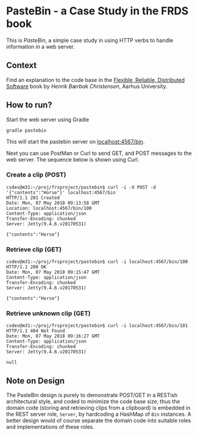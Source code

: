 PasteBin - a Case Study in the FRDS book
========================================

This is *PasteBin*, a simple case study in using HTTP verbs to handle
information in a web server.

Context
---

Find an explanation to the code base in
the
[Flexible, Reliable, Distributed Software](https://leanpub.com/frds)
book by *Henrik Bærbak Christensen*, Aarhus University.

How to run?
---

Start the web server using Gradle

    gradle pastebin
    
This will start the pastebin server
on [localhost:4567/bin](localhost:4567/bin).
    
    
Next you can use PostMan or Curl to send GET, and POST messages to the
web server. The sequence below is shown using Curl.

### Create a clip (POST)


    csdev@m31:~/proj/frsproject/pastebin$ curl -i -X POST -d '{"contents":"Horse"}' localhost:4567/bin
    HTTP/1.1 201 Created
    Date: Mon, 07 May 2018 09:13:58 GMT
    Location: localhost:4567/bin/100
    Content-Type: application/json
    Transfer-Encoding: chunked
    Server: Jetty(9.4.6.v20170531)

    {"contents":"Horse"}
    
### Retrieve clip (GET)

    csdev@m31:~/proj/frsproject/pastebin$ curl -i localhost:4567/bin/100
    HTTP/1.1 200 OK
    Date: Mon, 07 May 2018 09:15:47 GMT
    Content-Type: application/json
    Transfer-Encoding: chunked
    Server: Jetty(9.4.6.v20170531)

    {"contents":"Horse"}
    
### Retrieve unknown clip (GET)

    csdev@m31:~/proj/frsproject/pastebin$ curl -i localhost:4567/bin/101
    HTTP/1.1 404 Not Found
    Date: Mon, 07 May 2018 09:16:27 GMT
    Content-Type: application/json
    Transfer-Encoding: chunked
    Server: Jetty(9.4.6.v20170531)

    null


Note on Design
---

The PasteBin design is purely to demonstrate POST/GET in a RESTish
architectural style, and coded to minimize the code base size, thus
the domain code (storing and retrieving clips from a clipboard) is
embedded in the REST server role, `Server`, by hardcoding a HashMap of
`Bin` instances. A better design would of course separate the domain
code into suitable roles and implementations of these roles.
